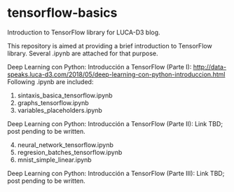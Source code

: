 # tensorflow-basics
Introduction to TensorFlow library for LUCA-D3 blog.

This repository is aimed at providing a brief introduction to TensorFlow library. Several .ipynb are attached for that purpose.

Deep Learning con Python: Introducción a TensorFlow (Parte I): 
http://data-speaks.luca-d3.com/2018/05/deep-learning-con-python-introduccion.html
Following .ipynb are included: 
1. sintaxis_basica_tensorflow.ipynb
2. graphs_tensorflow.ipynb
3. variables_placeholders.ipynb

Deep Learning con Python: Introducción a TensorFlow (Parte II):
Link TBD; post pending to be written.

4. neural_network_tensorflow.ipynb
5. regresion_batches_tensorflow.ipynb
6. mnist_simple_linear.ipynb

Deep Learning con Python: Introducción a TensorFlow (Parte III): Link TBD; post pending to be written.